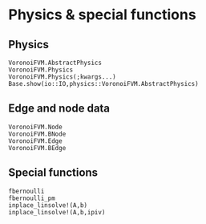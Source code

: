 # Physics & special functions

## Physics
```@docs
VoronoiFVM.AbstractPhysics
VoronoiFVM.Physics
VoronoiFVM.Physics(;kwargs...)
Base.show(io::IO,physics::VoronoiFVM.AbstractPhysics)
```

## Edge and node data
```@docs
VoronoiFVM.Node
VoronoiFVM.BNode
VoronoiFVM.Edge
VoronoiFVM.BEdge
```

## Special functions
```@docs
fbernoulli
fbernoulli_pm
inplace_linsolve!(A,b)
inplace_linsolve!(A,b,ipiv)
```
